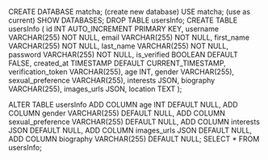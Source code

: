 CREATE DATABASE matcha; (create new database)
USE matcha; (use as current)
SHOW DATABASES;
DROP TABLE usersInfo;
CREATE TABLE usersInfo (
id INT AUTO_INCREMENT PRIMARY KEY,
username VARCHAR(255) NOT NULL,
email VARCHAR(255) NOT NULL,
first_name VARCHAR(255) NOT NULL,
last_name VARCHAR(255) NOT NULL,
password VARCHAR(255) NOT NULL,
is_verified BOOLEAN DEFAULT FALSE,
created_at TIMESTAMP DEFAULT CURRENT_TIMESTAMP,
verification_token VARCHAR(255),
age INT,
gender VARCHAR(255),
sexual_preference VARCHAR(255),
interests JSON,
biography VARCHAR(255),
images_urls JSON,
location TEXT
);

ALTER TABLE usersInfo
ADD COLUMN age INT DEFAULT NULL,
ADD COLUMN gender VARCHAR(255) DEFAULT NULL,
ADD COLUMN sexual_preference VARCHAR(255) DEFAULT NULL,
ADD COLUMN interests JSON DEFAULT NULL,
ADD COLUMN images_urls JSON DEFAULT NULL,
ADD COLUMN biography VARCHAR(255) DEFAULT NULL;
SELECT \* FROM usersInfo;
